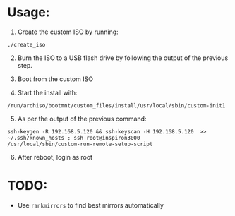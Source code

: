 # Usage:

1. Create the custom ISO by running:
```
./create_iso
```

2. Burn the ISO to a USB flash drive by following the output of the previous step.

3. Boot from the custom ISO

4. Start the install with:
```
/run/archiso/bootmnt/custom_files/install/usr/local/sbin/custom-init1
```

5. As per the output of the previous command:
```
ssh-keygen -R 192.168.5.120 && ssh-keyscan -H 192.168.5.120  >> ~/.ssh/known_hosts ; ssh root@inspiron3000
/usr/local/sbin/custom-run-remote-setup-script
```

6. After reboot, login as root


# TODO:

* Use `rankmirrors` to find best mirrors automatically
